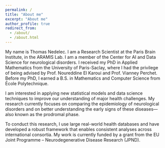 ```yaml
---
permalink: /
title: "About me"
excerpt: "About me"
author_profile: true
redirect_from: 
  - /about/
  - /about.html
---
```


My name is Thomas Nedelec. I am a Research Scientist at the Paris Brain Institute, in the ARAMIS Lab. I am a member of the Center for AI and Data Science for neurological disorders.  I received my PhD in Applied Mathematics from the University of Paris-Saclay, where I had the privilege of being advised by Prof. Noureddine El Karoui and Prof. Vianney Perchet. Before my PhD, I earned a B.S. in Mathematics and Computer Science from École Polytechnique.

I am interested in applying new statistical models and data science techniques to improve our understanding of major health challenges. My research currently focuses on comparing the epidemiology of neurological disorders and on better understanding the early signs of these diseases—also known as the prodromal phase.

To conduct this research, I use large real-world health databases and have developed a robust framework that enables consistent analyses across international consortia. My work is currently funded by a grant from the EU Joint Programme – Neurodegenerative Disease Research (JPND).

